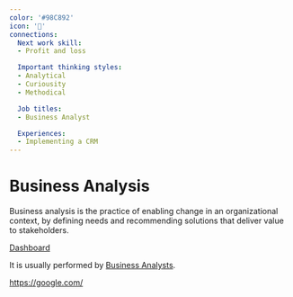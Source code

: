 ```yaml
---
color: '#98C892'
icon: '🦉'
connections:
  Next work skill:
  - Profit and loss

  Important thinking styles:
  - Analytical
  - Curiousity
  - Methodical

  Job titles:
  - Business Analyst

  Experiences:
  - Implementing a CRM
---
```

# Business Analysis

Business analysis is the practice of enabling change in an organizational context, by defining needs and recommending solutions that deliver value to stakeholders.

[Dashboard](/Index/)

It is usually performed by [Business Analysts](/Business+Analyst/).

https://google.com/
